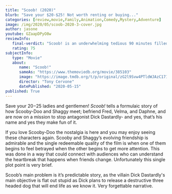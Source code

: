 ```yaml
---
title: "Scoob! (2020)"
blurb: "Save your $20-$25! Not worth renting or buying..."
categories: [review,movie,Family,Animation,Comedy,Mystery,Adventure]
image: /img/2020/05/scoob-2020-3-cover.jpg
author: jasone
youtube: GZaapDPyO8w
reviewInfo:
   final-verdict: "Scoob! is an underwhelming tedious 90 minutes filled with cheesy dialogue, a silly villain objective, and is ultimately forgettable."
   rating: 75
subjectInfo:
   type: "Movie"
   about:
      name: "Scoob!"
      sameAs: "https://www.themoviedb.org/movie/385103"
      image: "https://image.tmdb.org/t/p/original/zG2l9Svw4PTldWJAzC171Y3d6G8.jpg"
      director: "Tony Cervone"
      datePublished: "2020-05-15"
published: True
---
```

Save your $20-$25 ladies and gentlemen! *Scoob!* tells a formulaic story of how Scooby-Doo and Shaggy meet; befriend Fred, Velma, and Daphne, and are now on a mission to stop antagonist Dick Dastardly- and yes, that’s his name and yes they make fun of it. 

If you love Scooby-Doo the nostalgia is here and you may enjoy seeing these characters again. Scooby and Shaggy’s evolving friendship is admirable and the single redeemable quality of the film is when one of them begins to feel betrayed when the other begins to get more attention. This was done in a way that could connect with audiences who can understand the heartbreak that happens when friends change. Unfortunately this single plot point is very brief. 

Scoob’s main problem is it’s predictable story, as the villain Dick Dastardly's main objective is flat out stupid as Dick plans to release a destructive three headed dog that will end life as we know it. Very forgettable narrative.